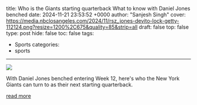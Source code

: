 title: Who is the Giants starting quarterback What to know with Daniel Jones benched
date: 2024-11-21 23:53:52 +0000
author: "Sanjesh Singh"
cover: https://media.nbclosangeles.com/2024/11/rsz_jones-devito-lock-getty-112124.png?resize=1200%2C675&quality=85&strip=all
draft: false
top: false
type: post
hide: false
toc: false
tags:
  - Sports
categories:
  - sports
---

![](https://media.nbclosangeles.com/2024/11/rsz_jones-devito-lock-getty-112124.png?resize=1200%2C675&quality=85&strip=all)

With Daniel Jones benched entering Week 12, here's who the New York Giants can turn to as their next starting quarterback.

[read more](https://www.nbclosangeles.com/news/sports/nfl/new-york-giants-starting-quarterback-daniel-jones-benched/3566528/)
